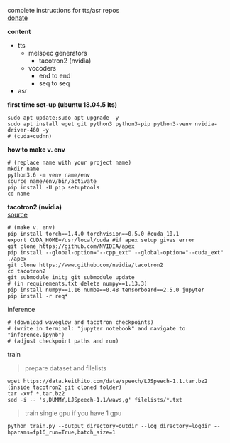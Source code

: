 
complete instructions for tts/asr repos  
[donate](test)

**content**
- tts
  * melspec generators
    * tacotron2 (nvidia)
  * vocoders
    * end to end  
    * seq to seq  
- asr  

**first time set-up (ubuntu 18.04.5 lts)**  
```
sudo apt update;sudo apt upgrade -y  
sudo apt install wget git python3 python3-pip python3-venv nvidia-driver-460 -y
# (cuda+cudnn)
```


**how to make v. env**
```
# (replace name with your project name)
mkdir name
python3.6 -m venv name/env  
source name/env/bin/activate 
pip install -U pip setuptools  
cd name
```

**tacotron2 (nvidia)**  
[source](https://github.com/nvidia/tacotron2)
```
# (make v. env)
pip install torch==1.4.0 torchvision==0.5.0 #cuda 10.1
export CUDA_HOME=/usr/local/cuda #if apex setup gives error
git clone https://github.com/NVIDIA/apex
pip install --global-option="--cpp_ext" --global-option="--cuda_ext" ./apex
git clone https://www.github.com/nvidia/tacotron2
cd tacotron2
git submodule init; git submodule update
# (in requirements.txt delete numpy==1.13.3)
pip install numpy==1.16 numba==0.48 tensorboard==2.5.0 jupyter
pip install -r req*

```  
inference
```
# (download waveglow and tacotron checkpoints)  
# (write in terminal: "jupyter notebook" and navigate to "inference.ipynb")  
# (adjust checkpoint paths and run)
```
train
> prepare dataset and filelists
```
wget https://data.keithito.com/data/speech/LJSpeech-1.1.tar.bz2 (inside tacotron2 git cloned folder)   
tar -xvf *.tar.bz2  
sed -i -- 's,DUMMY,LJSpeech-1.1/wavs,g' filelists/*.txt 
```
> train single gpu if you have 1 gpu
```
python train.py --output_directory=outdir --log_directory=logdir --hparams=fp16_run=True,batch_size=1
```
